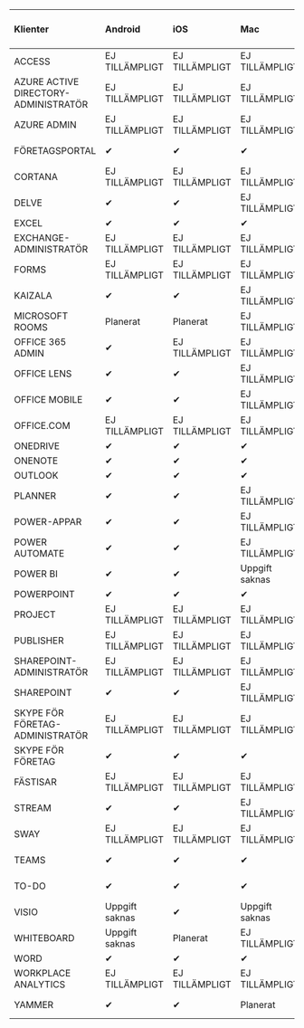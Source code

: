 <!-- This file is generated automatically. Changes made to this file will be overwritten.-->
|Klienter|Android|iOS|Mac|Windows 10<br>Skrivbord|Windows 10<br>Moderna appar|
|:-|:-|:-|:-|:-|:-|
|ACCESS|EJ TILLÄMPLIGT|EJ TILLÄMPLIGT|EJ TILLÄMPLIGT|✔|Uppgift saknas|
|AZURE ACTIVE DIRECTORY-ADMINISTRATÖR|EJ TILLÄMPLIGT|EJ TILLÄMPLIGT|EJ TILLÄMPLIGT|✔|Uppgift saknas|
|AZURE ADMIN|EJ TILLÄMPLIGT|EJ TILLÄMPLIGT|EJ TILLÄMPLIGT|EJ TILLÄMPLIGT|EJ TILLÄMPLIGT|
|FÖRETAGSPORTAL|✔|✔|✔|Uppgift saknas|✔|
|CORTANA|EJ TILLÄMPLIGT|EJ TILLÄMPLIGT|EJ TILLÄMPLIGT|EJ TILLÄMPLIGT|✔|
|DELVE|✔|✔|EJ TILLÄMPLIGT|EJ TILLÄMPLIGT|EJ TILLÄMPLIGT|
|EXCEL|✔|✔|✔|✔|✔|
|EXCHANGE-ADMINISTRATÖR|EJ TILLÄMPLIGT|EJ TILLÄMPLIGT|EJ TILLÄMPLIGT|✔|Uppgift saknas|
|FORMS|EJ TILLÄMPLIGT|EJ TILLÄMPLIGT|EJ TILLÄMPLIGT|EJ TILLÄMPLIGT|EJ TILLÄMPLIGT|
|KAIZALA|✔|✔|EJ TILLÄMPLIGT|EJ TILLÄMPLIGT|EJ TILLÄMPLIGT|
|MICROSOFT ROOMS|Planerat|Planerat|EJ TILLÄMPLIGT|EJ TILLÄMPLIGT|EJ TILLÄMPLIGT|
|OFFICE 365 ADMIN|✔|EJ TILLÄMPLIGT|EJ TILLÄMPLIGT|EJ TILLÄMPLIGT|EJ TILLÄMPLIGT|
|OFFICE LENS|✔|✔|EJ TILLÄMPLIGT|EJ TILLÄMPLIGT|✔|
|OFFICE MOBILE|✔|✔|EJ TILLÄMPLIGT|EJ TILLÄMPLIGT|EJ TILLÄMPLIGT|
|OFFICE.COM|EJ TILLÄMPLIGT|EJ TILLÄMPLIGT|EJ TILLÄMPLIGT|EJ TILLÄMPLIGT|✔|
|ONEDRIVE|✔|✔|✔|✔|✔|
|ONENOTE|✔|✔|✔|✔|✔|
|OUTLOOK|✔|✔|✔|✔|✔|
|PLANNER|✔|✔|EJ TILLÄMPLIGT|EJ TILLÄMPLIGT|EJ TILLÄMPLIGT|
|POWER-APPAR|✔|✔|EJ TILLÄMPLIGT|EJ TILLÄMPLIGT|✔|
|POWER AUTOMATE|✔|✔|EJ TILLÄMPLIGT|EJ TILLÄMPLIGT|EJ TILLÄMPLIGT|
|POWER BI|✔|✔|Uppgift saknas|✔|✔|
|POWERPOINT|✔|✔|✔|✔|✔|
|PROJECT|EJ TILLÄMPLIGT|EJ TILLÄMPLIGT|EJ TILLÄMPLIGT|✔|Uppgift saknas|
|PUBLISHER|EJ TILLÄMPLIGT|EJ TILLÄMPLIGT|EJ TILLÄMPLIGT|✔|Uppgift saknas|
|SHAREPOINT-ADMINISTRATÖR|EJ TILLÄMPLIGT|EJ TILLÄMPLIGT|EJ TILLÄMPLIGT|✔|Uppgift saknas|
|SHAREPOINT|✔|✔|EJ TILLÄMPLIGT|EJ TILLÄMPLIGT|EJ TILLÄMPLIGT|
|SKYPE FÖR FÖRETAG-ADMINISTRATÖR|EJ TILLÄMPLIGT|EJ TILLÄMPLIGT|EJ TILLÄMPLIGT|✔|Uppgift saknas|
|SKYPE FÖR FÖRETAG|✔|✔|✔|✔|Uppgift saknas|
|FÄSTISAR|EJ TILLÄMPLIGT|EJ TILLÄMPLIGT|EJ TILLÄMPLIGT|EJ TILLÄMPLIGT|✔|
|STREAM|✔|✔|EJ TILLÄMPLIGT|EJ TILLÄMPLIGT|EJ TILLÄMPLIGT|
|SWAY|EJ TILLÄMPLIGT|EJ TILLÄMPLIGT|EJ TILLÄMPLIGT|EJ TILLÄMPLIGT|✔|
|TEAMS|✔|✔|✔|Planerat|Uppgift saknas|
|TO-DO|✔|✔|✔|Uppgift saknas|✔|
|VISIO|Uppgift saknas|✔|Uppgift saknas|✔|Uppgift saknas|
|WHITEBOARD|Uppgift saknas|Planerat|EJ TILLÄMPLIGT|EJ TILLÄMPLIGT|✔|
|WORD|✔|✔|✔|✔|✔|
|WORKPLACE ANALYTICS|EJ TILLÄMPLIGT|EJ TILLÄMPLIGT|EJ TILLÄMPLIGT|EJ TILLÄMPLIGT|EJ TILLÄMPLIGT|
|YAMMER|✔|✔|Planerat|Planerat|Uppgift saknas|
